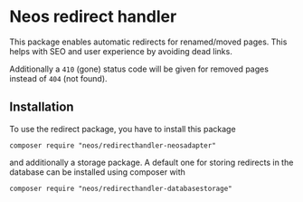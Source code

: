 # Neos redirect handler

This package enables automatic redirects for renamed/moved pages. This helps with SEO and user experience by avoiding dead links.

Additionally a `410` (gone) status code will be given for removed pages instead of `404` (not found).

## Installation 
To use the redirect package, you have to install this package
	
	composer require "neos/redirecthandler-neosadapter"
	
and additionally a storage package. A default one for storing redirects in the database can be installed using composer with 

	composer require "neos/redirecthandler-databasestorage"
